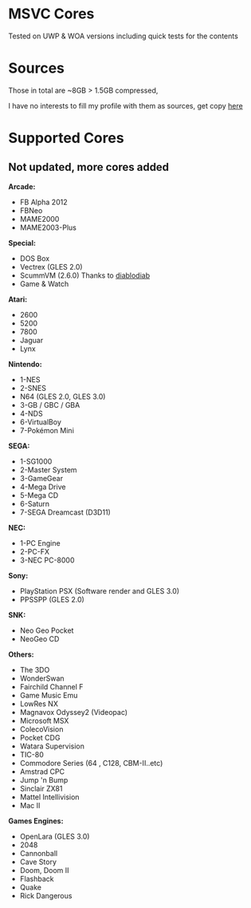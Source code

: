 # MSVC Cores

Tested on UWP & WOA versions including quick tests for the contents

# Sources

Those in total are ~8GB > 1.5GB compressed,

I have no interests to fill my profile with them as sources, get copy [here](https://mega.nz/folder/akgHWbSD#KYr2MEFqxHSTEJiX4uNXxw)

# Supported Cores
## Not updated, more cores added

<b>Arcade:</b>

-   FB Alpha 2012
-   FBNeo
-   MAME2000
-   MAME2003-Plus


<b>Special:</b>

-   DOS Box
-   Vectrex (GLES 2.0)
-   ScummVM (2.6.0) Thanks to [diablodiab](https://github.com/diablodiab)
-   Game & Watch


<b>Atari:</b>

-   2600
-   5200
-   7800
-   Jaguar
-   Lynx


<b>Nintendo:</b>

-   1-NES
-   2-SNES
-   N64 (GLES 2.0, GLES 3.0) 
-   3-GB / GBC / GBA
-   4-NDS
-   6-VirtualBoy
-   7-Pokémon Mini


<b>SEGA:</b>

-   1-SG1000
-   2-Master System
-   3-GameGear
-   4-Mega Drive
-   5-Mega CD
-   6-Saturn
-   7-SEGA Dreamcast (D3D11)


<b>NEC:</b>

-   1-PC Engine
-   2-PC-FX
-   3-NEC PC-8000


<b>Sony:</b>

-   PlayStation PSX (Software render and GLES 3.0)
-   PPSSPP (GLES 2.0)


<b>SNK:</b>

-   Neo Geo Pocket
-   NeoGeo CD


<b>Others:</b>

- The 3DO
- WonderSwan
- Fairchild Channel F
- Game Music Emu
- LowRes NX
- Magnavox Odyssey2 (Videopac)
- Microsoft MSX
- ColecoVision
- Pocket CDG
- Watara Supervision
- TIC-80
- Commodore Series (64 , C128, CBM-II..etc)
- Amstrad CPC
- Jump 'n Bump
- Sinclair ZX81
- Mattel Intellivision
- Mac II



<b>Games Engines:</b>

-   OpenLara (GLES 3.0)
-   2048
-   Cannonball
-   Cave Story
-   Doom, Doom II
-   Flashback
-   Quake
-   Rick Dangerous

